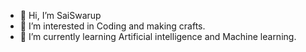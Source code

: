 - 👋 Hi, I’m SaiSwarup
- 👀 I’m interested in Coding and making crafts.
- 🌱 I’m currently learning Artificial intelligence and Machine learning.

<!---
SaiSwarup27/SaiSwarup27 is a ✨ special ✨ repository because its `README.md` (this file) appears on your GitHub profile.
You can click the Preview link to take a look at your changes.
--->
